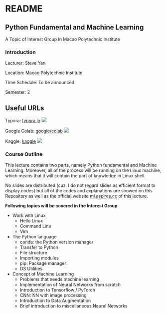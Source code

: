 # README

## Python Fundamental and Machine Learning

A Topic of Interest Group in Macao Polytechnic Institute

### Introduction

Lecturer: Steve Yan

Location: Macao Polytechnic Institute

Time Schedule: To be announced

Semester: 2

## Useful URLs

Typora: [typora.io](https://typora.io) ![](https://img.shields.io/badge/Web-.md-red)

Google Colab: [google/colab](https://colab.research.google.com) ![](https://img.shields.io/badge/Web-Python-green)

Kaggle: [kaggle](https://kaggle.com) ![](https://img.shields.io/badge/Web-Kaggle-blue)

### Course Outline

This lecture contains two parts, namely Python fundamental and Machine Learning. Moreover, all of the process will be running on the Linux machine, which means that it will contain the part of knowledge in Linux shell.

No slides are distributed (cuz. I do not regard slides as efficient format to display  codes) but all of the codes and explanations are showed on this Repository as well as the official website [ml.aspires.cc](https://ml.aspires.cc) of this lecture.

**Following topics will be covered in the Interest Group**

* Work with Linux
  * Hello Linux
  * Command Line
  * Vim
* The Python language
  * conda: the Python version manager
  * Transfer to Python
  * File structure
  * Importing modules
  * pip: Package manager
  * DS Utilities
* Concept of Machine Learning
  * Problems that needs machine learning
  * Implementation of Neural Networks from scratch
  * Introduction to Tensorflow / PyTorch
  * CNN: NN with image processing
  * Introduction to Data Augmentation
  * Brief introduction to miscellaneous Neural Networks

